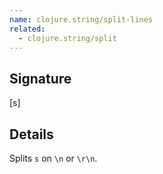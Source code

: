 ```yaml
---
name: clojure.string/split-lines
related:
  - clojure.string/split
---
```


## Signature
[s]


## Details

Splits `s` on `\n` or `\r\n`.
